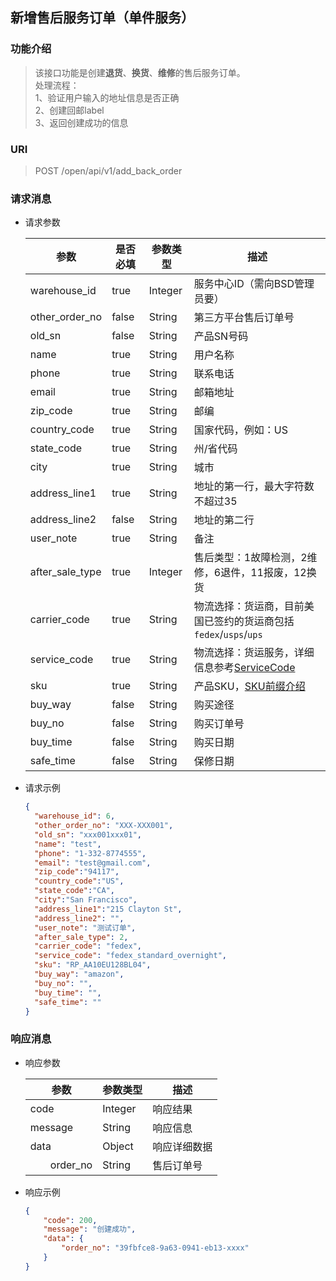 ## 新增售后服务订单（单件服务）

### 功能介绍

> 该接口功能是创建**退货**、**换货**、**维修**的售后服务订单。  
> 处理流程：  
> 1、验证用户输入的地址信息是否正确  
> 2、创建回邮label  
> 3、返回创建成功的信息

### URI

> POST /open/api/v1/add_back_order

### 请求消息

- 请求参数

  | 参数 | 是否必填 | 参数类型 | 描述 |
  |---|---|---|---|
  | warehouse_id | true | Integer | 服务中心ID（需向BSD管理员要） |
  | other_order_no | false | String | 第三方平台售后订单号 |
  | old_sn | false | String | 产品SN号码 |
  | name | true | String | 用户名称 |
  | phone | true | String | 联系电话 |
  | email | true | String | 邮箱地址 |
  | zip_code | true | String | 邮编 |
  | country_code | true | String | 国家代码，例如：US |
  | state_code | true | String | 州/省代码 |
  | city | true | String | 城市 |
  | address_line1 | true | String | 地址的第一行，最大字符数不超过35 |
  | address_line2 | false | String | 地址的第二行 |
  | user_note | true | String | 备注 |
  | after_sale_type | true | Integer | 售后类型：1故障检测，2维修，6退件，11报废，12换货 |
  | carrier_code | true | String | 物流选择：货运商，目前美国已签约的货运商包括`fedex`/`usps`/`ups` |
  | service_code | true | String | 物流选择：货运服务，详细信息参考[ServiceCode](../README.md#物流方及服务种类信息(ServiceCode)) |
  | sku | true | String | 产品SKU，[SKU前缀介绍](../README.md#SKU前缀介绍) |
  | buy_way | false | String | 购买途径 |
  | buy_no | false | String | 购买订单号 |
  | buy_time | false | String | 购买日期 |
  | safe_time | false | String | 保修日期 |

- 请求示例
  ```json
  {
    "warehouse_id": 6,
    "other_order_no": "XXX-XXX001",
    "old_sn": "xxx001xxx01",
    "name": "test",
    "phone": "1-332-8774555",
    "email": "test@gmail.com",
    "zip_code":"94117",
    "country_code":"US",
    "state_code":"CA",
    "city":"San Francisco",
    "address_line1":"215 Clayton St",
    "address_line2": "",
    "user_note": "测试订单",
    "after_sale_type": 2,
    "carrier_code": "fedex",
    "service_code": "fedex_standard_overnight",
    "sku": "RP_AA10EU128BL04",
    "buy_way": "amazon",
    "buy_no": "",
    "buy_time": "",
    "safe_time": ""
  }
  ```

### 响应消息

- 响应参数

  | 参数 | 参数类型 | 描述 |
  |---|---|---|
  | code | Integer | 响应结果 |
  | message | String | 响应信息 |
  | data | Object | 响应详细数据 |
  | &emsp;&emsp;order_no | String | 售后订单号 |

- 响应示例
  ```json
  {
      "code": 200,
      "message": "创建成功",
      "data": {
          "order_no": "39fbfce8-9a63-0941-eb13-xxxx"
      }
  }
  ```
